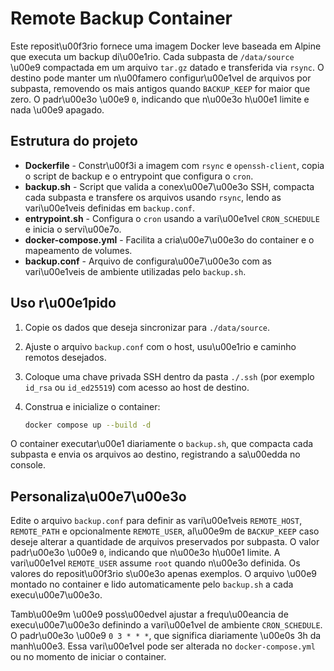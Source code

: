 # Remote Backup Container

 Este reposit\u00f3rio fornece uma imagem Docker leve baseada em Alpine que executa um backup di\u00e1rio. Cada subpasta de `/data/source` \u00e9 compactada em um arquivo `tar.gz` datado e transferida via `rsync`. O destino pode manter um n\u00famero configur\u00e1vel de arquivos por subpasta, removendo os mais antigos quando `BACKUP_KEEP` for maior que zero. O padr\u00e3o \u00e9 `0`, indicando que n\u00e3o h\u00e1 limite e nada \u00e9 apagado.

## Estrutura do projeto

- **Dockerfile** - Constr\u00f3i a imagem com `rsync` e `openssh-client`, copia o script de backup e o entrypoint que configura o `cron`.
- **backup.sh** - Script que valida a conex\u00e7\u00e3o SSH, compacta cada subpasta e transfere os arquivos usando `rsync`,
  lendo as vari\u00e1veis definidas em `backup.conf`.
- **entrypoint.sh** - Configura o `cron` usando a vari\u00e1vel `CRON_SCHEDULE` e inicia o servi\u00e7o.
- **docker-compose.yml** - Facilita a cria\u00e7\u00e3o do container e o mapeamento de volumes.
- **backup.conf** - Arquivo de configura\u00e7\u00e3o com as vari\u00e1veis de ambiente utilizadas pelo `backup.sh`.

## Uso r\u00e1pido

1. Copie os dados que deseja sincronizar para `./data/source`.
2. Ajuste o arquivo `backup.conf` com o host, usu\u00e1rio e caminho remotos desejados.
3. Coloque uma chave privada SSH dentro da pasta `./.ssh` (por exemplo `id_rsa` ou `id_ed25519`) com acesso ao host de destino.
4. Construa e inicialize o container:

   ```bash
   docker compose up --build -d
   ```

O container executar\u00e1 diariamente o `backup.sh`, que compacta cada subpasta e envia os arquivos ao destino, registrando a sa\u00edda no console.

## Personaliza\u00e7\u00e3o

Edite o arquivo `backup.conf` para definir as vari\u00e1veis `REMOTE_HOST`, `REMOTE_PATH` e opcionalmente `REMOTE_USER`, al\u00e9m de `BACKUP_KEEP` caso deseje alterar a quantidade de arquivos preservados por subpasta. O valor padr\u00e3o \u00e9 `0`, indicando que n\u00e3o h\u00e1 limite. A vari\u00e1vel `REMOTE_USER` assume `root` quando n\u00e3o definida. Os valores do reposit\u00f3rio s\u00e3o apenas exemplos. O arquivo \u00e9 montado no container e lido automaticamente pelo `backup.sh` a cada execu\u00e7\u00e3o.

Tamb\u00e9m \u00e9 poss\u00edvel ajustar a frequ\u00eancia de execu\u00e7\u00e3o definindo a vari\u00e1vel de ambiente `CRON_SCHEDULE`. O padr\u00e3o \u00e9 `0 3 * * *`, que significa diariamente \u00e0s 3h da manh\u00e3. Essa vari\u00e1vel pode ser alterada no `docker-compose.yml` ou no momento de iniciar o container.

